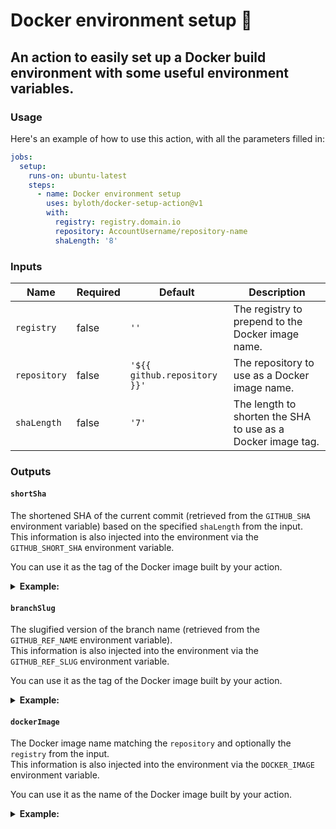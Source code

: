 # Docker environment setup 🐋

## An action to easily set up a Docker build environment with some useful environment variables.

### Usage

Here's an example of how to use this action, with all the parameters filled in:

```yaml
jobs:
  setup:
    runs-on: ubuntu-latest
    steps:
      - name: Docker environment setup
        uses: byloth/docker-setup-action@v1
        with:
          registry: registry.domain.io
          repository: AccountUsername/repository-name
          shaLength: '8'
```

### Inputs

| Name         | Required | Default                      | Description                                                 |
|--------------|----------|------------------------------|-------------------------------------------------------------|
| `registry`   | false    | `''`                         | The registry to prepend to the Docker image name.           |
| `repository` | false    | `'${{ github.repository }}'` | The repository to use as a Docker image name.               |
| `shaLength`  | false    | `'7'`                        | The length to shorten the SHA to use as a Docker image tag. |

### Outputs

#### `shortSha`

The shortened SHA of the current commit (retrieved from the `GITHUB_SHA` environment variable)
based on the specified `shaLength` from the input.  
This information is also injected into the environment via the `GITHUB_SHORT_SHA` environment variable.

You can use it as the tag of the Docker image built by your action.

<details>
<summary><b>Example:</b></summary>

```sh
# Input
GITHUB_SHA="52dd68e7dd36a8b1b73d071d9eb54d0899052c77"
SHA_LENGTH="8"

# Output
GITHUB_SHORT_SHA="52dd68e7"
```

</details>

#### `branchSlug`

The slugified version of the branch name (retrieved from the `GITHUB_REF_NAME` environment variable).  
This information is also injected into the environment via the `GITHUB_REF_SLUG` environment variable.

You can use it as the tag of the Docker image built by your action.

<details>
<summary><b>Example:</b></summary>

```sh
# Inputs
GITHUB_REF_NAME="feature/gh-actions"

# Output
GITHUB_REF_SLUG="feature-gh-actions"
```

</details>

#### `dockerImage`

The Docker image name matching the `repository` and optionally the `registry` from the input.  
This information is also injected into the environment via the `DOCKER_IMAGE` environment variable.

You can use it as the name of the Docker image built by your action.

<details>
<summary><b>Example:</b></summary>

```sh
# Inputs
REPOSITORY="Byloth/cmangos-docker"

# Output
DOCKER_IMAGE="byloth/cmangos-docker"
```

... or if you use a specific registry:

```sh
# Inputs
REGISTRY="ghcr.io"
REPOSITORY="Bylothink/do-you-dare"

# Output
DOCKER_IMAGE="ghcr.io/bylothink/do-you-dare"
```

</details>
